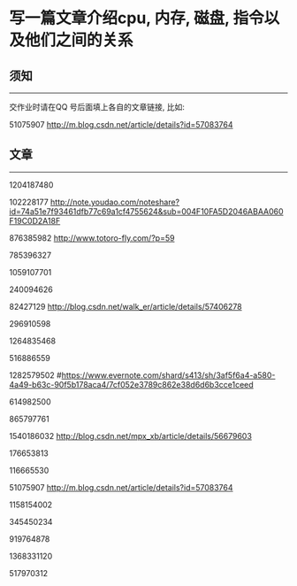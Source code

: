 # 写一篇文章介绍cpu, 内存, 磁盘, 指令以及他们之间的关系

## 须知
---

交作业时请在QQ 号后面填上各自的文章链接, 比如:

51075907 http://m.blog.csdn.net/article/details?id=57083764

## 文章
---

1204187480

102228177  http://note.youdao.com/noteshare?id=74a51e7f93461dfb77c69a1cf4755624&sub=004F10FA5D2046ABAA060F19C0D2A18F

876385982 http://www.totoro-fly.com/?p=59

785396327

1059107701

240094626

82427129 http://blog.csdn.net/walk_er/article/details/57406278

296910598

1264835468

516886559

1282579502 #https://www.evernote.com/shard/s413/sh/3af5f6a4-a580-4a49-b63c-90f5b178aca4/7cf052e3789c862e38d6d6b3cce1ceed  

614982500

865797761

1540186032  http://blog.csdn.net/mpx_xb/article/details/56679603

176653813

116665530

51075907 http://m.blog.csdn.net/article/details?id=57083764

1158154002

345450234

919764878

1368331120

517970312

